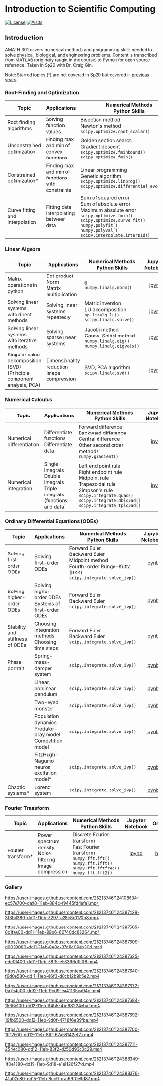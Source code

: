# Introduction to Scientific Computing

[![License](https://img.shields.io/github/license/tengjuilin/intro-sci-computing)](https://creativecommons.org/licenses/by/4.0/)
[![Visits](https://hits.seeyoufarm.com/api/count/incr/badge.svg?url=https%3A%2F%2Fgithub.com%2Ftengjuilin%2Fintro-sci-computing&count_bg=%233D6AC8&title_bg=%23555555&icon=&icon_color=%23E7E7E7&title=Visits+%28daily%2Ftotal%29&edge_flat=false)](https://hits.seeyoufarm.com)

## Introduction

AMATH 301 covers numerical methods and programming skills needed to solve physical, biological, and engineering problems. Content is transcribed from MATLAB (originally taught in the course) to Python for open source reference. Taken in Sp20 with Dr. Craig Gin.

Note: Starred topics (*) are not covered in Sp20 but covered in [previous years](https://www.youtube.com/channel/UCEirPnFv_2QbvzrM67SnKPA/videos).

### Root-Finding and Optimization

|Topic|Applications|Numerical Methods <br/> Python Skills|Jupyter <br/> Notebook|Online|
|-|-|-|:-:|:-:|
|Root finding algorithms|Solving function values|Bisection method <br/> Newton's method <br/> `scipy.optimize.root_scalar()`|[ipynb](root-finding-optimization/root-finding-algorithms.ipynb)|[html](https://tengjuilin.netlify.app/resources/intro-sci-computing/root-finding-optimization/root-finding-algorithms.html)|
|Unconstrained optimization|Finding max and min of convex functions|Golden section search <br/> Gradient descent <br/> `scipy.optimize.fminbound()` <br/> `scipy.optimize.fmin()`|[ipynb](root-finding-optimization/unconstrained-optimization.ipynb)|[html](https://tengjuilin.netlify.app/resources/intro-sci-computing/root-finding-optimization/unconstrained-optimization.html)|
|Constrained optimization*|Finding max and min of functions with constraints|Linear programming <br/> Genetic algorithm <br/> `scipy.optimize.linprog()` <br/> `scipy.optimize.differential_evolution()`|[ipynb](root-finding-optimization/constrained-optimization.ipynb)|[html](https://tengjuilin.netlify.app/resources/intro-sci-computing/root-finding-optimization/constrained-optimization.html)|
|Curve fitting and interpolation|Fitting data <br/> Interpolating between data|Sum of squared error <br/> Sum of absolute error <br/> Maximum absolute error <br/> `scipy.optimize.fmin()`<br/> `scipy.optimize.curve_fit()` <br/> `numpy.polyfit()` <br/> `numpy.polyval()` <br/> `scipy.interpolate.interp1d()`|[ipynb](root-finding-optimization/curve-fitting-interpolation.ipynb)|[html](https://tengjuilin.netlify.app/resources/intro-sci-computing/root-finding-optimization/curve-fitting-interpolation.html)|

### Linear Algebra

|Topic|Applications|Numerical Methods <br/> Python Skills|Jupyter <br/> Notebook|Online|
|-|-|-|:-:|:-:|
|Matrix operations in python|Dot product <br/> Norm <br/> Matrix multiplication|`@` <br/>`numpy.linalg.norm()`|[ipynb](linear-algebra/matrix-operations.ipynb)|[html](https://tengjuilin.netlify.app/resources/linear-algebra/intro-sci-computing/matrix-operations.html)|
|Solving linear systems <br/> with direct methods|Solving linear systems repeatedly|Matrix inversion <br/> LU decomposition <br/> `np.linalg.lu()` <br/> `scipy.linalg.solve()`|[ipynb](linear-algebra/solving-linear-system-direct-method.ipynb)|[html](https://tengjuilin.netlify.app/resources/intro-sci-computing/linear-algebra/solving-linear-system-direct-method.html)|
|Solving linear systems <br/> with iterative methods|Solving sparse linear systems|Jacobi method <br/> Gauss-Seidel method <br/> `numpy.linalg.eig()` <br/> `numpy.linalg.eigvals()`|[ipynb](linear-algebra/solving-linear-system-iterative-method.ipynb)|[html](https://tengjuilin.netlify.app/resources/intro-sci-computing/linear-algebra/solving-linear-system-iterative-method.html)|
|Singular value decomposition (SVD) <br/> (Principle component analysis, PCA)|Dimensionality reduction <br/> Image compression|SVD, PCA algorithm <br/> `scipy.linalg.svd()`|[ipynb](linear-algebra/singular-value-decomposition-pca.ipynb)|[html](https://tengjuilin.netlify.app/resources/intro-sci-computing/linear-algebra/singular-value-decomposition-pca.html)|

### Numerical Calculus

|Topic|Applications|Numerical Methods <br/> Python Skills|Jupyter <br/> Notebook|Online|
|-|-|-|:-:|:-:|
|Numerical differentiation|Differentiate functions <br/> Differentiate data|Forward difference <br/> Backward difference <br/> Central difference <br/> Other second order methods <br/> `numpy.gradient()`|[ipynb](numerical-calculus/numerical-differentiation.ipynb)|[html](https://tengjuilin.netlify.app/resources/intro-sci-computing/numerical-calculus/numerical-differentiation.html)|
|Numerical integration|Single integrals <br/> Double integrals <br/> Triple integrals <br/> (functions and data)|Left end point rule <br/> Right endpoint rule <br/> Midpoint rule <br/> Trapezoidal rule <br/> Simpson's rule <br/> `scipy.integrate.quad()` <br/> `scipy.integrate.dblquad()` <br/> `scipy.integrate.tplquad()`|[ipynb](numerical-calculus/numerical-integration.ipynb)|[html](https://tengjuilin.netlify.app/resources/intro-sci-computing/numerical-calculus/numerical-integration.html)|

### Ordinary Differential Equations (ODEs)

|Topic|Applications|Numerical Methods <br/> Python Skills|Jupyter <br/> Notebook|Online|
|-|-|-|:-:|:-:|
|Solving first-order ODEs|Solving first-order ODEs|Forward Euler <br/> Backward Euler <br/> Midpoint method <br/> Fourth-order Runge-Kutta (RK4) <br/> `scipy.integrate.solve_ivp()`|[ipynb](ode/solving-first-order-odes.ipynb)|[html](https://tengjuilin.netlify.app/resources/intro-sci-computing/ode/solving-first-order-odes.html)|
|Solving higher-order ODEs|Solving higher-order ODEs <br/> Systems of first-order ODEs|Forward Euler <br/> Backward Euler <br/> `scipy.integrate.solve_ivp()`|[ipynb](ode/solving-higher-order-odes.ipynb)|[html](https://tengjuilin.netlify.app/resources/intro-sci-computing/ode/solving-higher-order-odes.html)|
|Stability and stiffness of ODEs|Choosing integration methods <br/> Choosing time steps|Forward Euler <br/> Backward Euler <br/> `scipy.integrate.solve_ivp()`|[ipynb](ode/ode-stability-stiffness.ipynb)|[html](https://tengjuilin.netlify.app/resources/intro-sci-computing/ode/ode-stability-stiffness.html)|
|Phase portrait|Spring-mass-damper system|`scipy.integrate.solve_ivp()`|[ipynb](ode/phase-portrait-spring-mass-damper.ipynb)|[html](https://tengjuilin.netlify.app/resources/intro-sci-computing/ode/phase-portrait-spring-mass-damper.html)|
||Linear, nonlinear pendulum|`scipy.integrate.solve_ivp()`|[ipynb](ode/phase-portrait-linear-nonlinear-pendulum.ipynb)|[html](https://tengjuilin.netlify.app/resources/intro-sci-computing/ode/phase-portrait-linear-nonlinear-pendulum.html)|
||Two-eyed monster|`scipy.integrate.solve_ivp()`|[ipynb](ode/phase-portrait-two-eyed-monster.ipynb)|[html](https://tengjuilin.netlify.app/resources/intro-sci-computing/ode/phase-portrait-two-eyed-monster.html)|
||Population dynamics <br/> Predator-pray model <br/> Competition model|`scipy.integrate.solve_ivp()`|[ipynb](ode/phase-portrait-population-dynamics.ipynb)|[html](https://tengjuilin.netlify.app/resources/intro-sci-computing/ode/phase-portrait-population-dynamics.html)|
||FitzHugh-Nagumo neuron excitation model*|`scipy.integrate.solve_ivp()`|[ipynb](ode/phase-portrait-neuron-excitation.ipynb)|[html](https://tengjuilin.netlify.app/resources/intro-sci-computing/ode/phase-portrait-neuron-excitation.html)|
|Chaotic systems*|Lorenz system|`scipy.integrate.solve_ivp()`|[ipynb](ode/chaotic-system-lorenz-system.ipynb)|[html](https://tengjuilin.netlify.app/resources/intro-sci-computing/ode/chaotic-system-lorenz-system.html)|

### Fourier Transform

|Topic|Applications|Numerical Methods <br/> Python Skills|Jupyter <br/> Notebook|Online|
|-|-|-|:-:|:-:|
|Fourier transform*|Power spectrum density <br/> Noise filtering <br/> Image compression|Discrete Fourier transform <br/> Fast Fourier transform <br/> `numpy.fft.fft()` <br/> `numpy.fft.ifft()` <br/> `numpy.fft.fftfreq()` <br/> `numpy.fft.fft2()`|[ipynb](fourier-transform/fourier-transform.ipynb)|[html](https://tengjuilin.netlify.app/resources/intro-sci-computing/fourier-transform/fourier-transform.html)|

### Gallery

<https://user-images.githubusercontent.com/28213746/124108634-ec57e700-da98-11eb-884c-f9445fd4efa1.mp4>

<https://user-images.githubusercontent.com/28213746/124387428-3f3bd380-dd11-11eb-8297-a28c8c1170b8.mp4>

<https://user-images.githubusercontent.com/28213746/124387505-8c1faa00-dd11-11eb-99b6-60740dc88264.mp4>

<https://user-images.githubusercontent.com/28213746/124387609-d9038080-dd11-11eb-8e8c-37d8c09eb30d.mp4>

<https://user-images.githubusercontent.com/28213746/124387625-ede01400-dd11-11eb-88f5-e53396dfbff8.mp4>

<https://user-images.githubusercontent.com/28213746/124387640-f6d0e580-dd11-11eb-86f3-d8cb12b9b5e2.mp4>

<https://user-images.githubusercontent.com/28213746/124387672-0a7c4c00-dd12-11eb-9cd9-ea41135ca94c.mp4>

<https://user-images.githubusercontent.com/28213746/124387684-1536e100-dd12-11eb-94b5-47e98224ebaf.mp4>

<https://user-images.githubusercontent.com/28213746/124387692-19fb9500-dd12-11eb-9d0f-4748f6e39fba.mp4>

<https://user-images.githubusercontent.com/28213746/124387700-1ff17600-dd12-11eb-81ff-67a58142ef7a.mp4>

<https://user-images.githubusercontent.com/28213746/124387711-254ec080-dd12-11eb-83f2-d250d93c0c29.mp4>

<https://user-images.githubusercontent.com/28213746/124388349-1f0e1380-dd15-11eb-9d18-e1e1126f27fd.mp4>

<https://user-images.githubusercontent.com/28213746/124388376-41a02c80-dd15-11eb-8cc9-d7c69f0e9d87.mp4>
